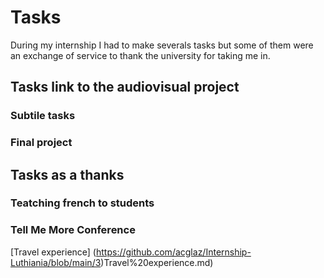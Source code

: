 # Tasks
During my internship I had to make severals tasks but some of them were an exchange of service to thank the university for taking me in. 
## Tasks link to the audiovisual project
### Subtile tasks
### Final project
## Tasks as a thanks 

### Teatching french to students
### Tell Me More Conference 
[Travel experience] (https://github.com/acglaz/Internship-Luthiania/blob/main/3)Travel%20experience.md) 
